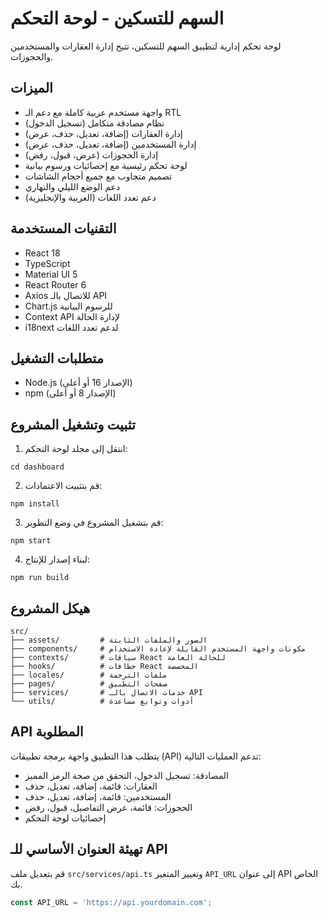 # السهم للتسكين - لوحة التحكم

لوحة تحكم إدارية لتطبيق السهم للتسكين، تتيح إدارة العقارات والمستخدمين والحجوزات.

## الميزات

- واجهة مستخدم عربية كاملة مع دعم الـ RTL
- نظام مصادقة متكامل (تسجيل الدخول)
- إدارة العقارات (إضافة، تعديل، حذف، عرض)
- إدارة المستخدمين (إضافة، تعديل، حذف، عرض)
- إدارة الحجوزات (عرض، قبول، رفض)
- لوحة تحكم رئيسية مع إحصائيات ورسوم بيانية
- تصميم متجاوب مع جميع أحجام الشاشات
- دعم الوضع الليلي والنهاري
- دعم تعدد اللغات (العربية والإنجليزية)

## التقنيات المستخدمة

- React 18
- TypeScript
- Material UI 5
- React Router 6
- Axios للاتصال بالـ API
- Chart.js للرسوم البيانية
- Context API لإدارة الحالة
- i18next لدعم تعدد اللغات

## متطلبات التشغيل

- Node.js (الإصدار 16 أو أعلى)
- npm (الإصدار 8 أو أعلى)

## تثبيت وتشغيل المشروع

1. انتقل إلى مجلد لوحة التحكم:
```
cd dashboard
```

2. قم بتثبيت الاعتمادات:
```
npm install
```

3. قم بتشغيل المشروع في وضع التطوير:
```
npm start
```

4. لبناء إصدار للإنتاج:
```
npm run build
```

## هيكل المشروع

```
src/
├── assets/         # الصور والملفات الثابتة
├── components/     # مكونات واجهة المستخدم القابلة لإعادة الاستخدام
├── contexts/       # سياقات React للحالة العامة
├── hooks/          # خطافات React المخصصة
├── locales/        # ملفات الترجمة
├── pages/          # صفحات التطبيق
├── services/       # خدمات الاتصال بالـ API
└── utils/          # أدوات وتوابع مساعدة
```

## API المطلوبة

يتطلب هذا التطبيق واجهة برمجة تطبيقات (API) تدعم العمليات التالية:

- المصادقة: تسجيل الدخول، التحقق من صحة الرمز المميز
- العقارات: قائمة، إضافة، تعديل، حذف
- المستخدمين: قائمة، إضافة، تعديل، حذف
- الحجوزات: قائمة، عرض التفاصيل، قبول، رفض
- إحصائيات لوحة التحكم

## تهيئة العنوان الأساسي للـ API

قم بتعديل ملف `src/services/api.ts` وتغيير المتغير `API_URL` إلى عنوان API الخاص بك.

```typescript
const API_URL = 'https://api.yourdomain.com';
```
